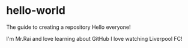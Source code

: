 # hello-world
The guide to creating a repository
Hello everyone!

I'm Mr.Rai and love learning about GitHub
I love watching Liverpool FC!
